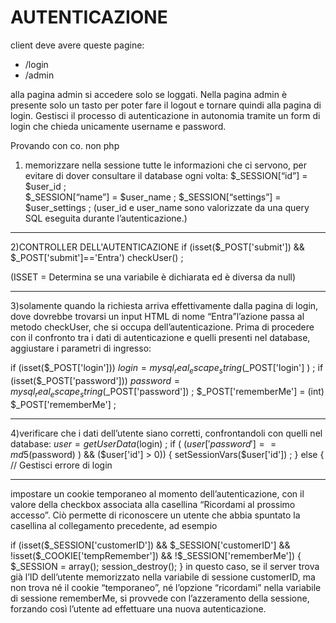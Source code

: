 # AUTENTICAZIONE #

client deve avere queste pagine:
- /login
- /admin 


alla pagina admin si accedere solo se loggati. Nella pagina admin è presente solo un tasto per poter fare il logout e tornare quindi alla pagina di login. Gestisci il processo di autenticazione in autonomia tramite un form di login che chieda unicamente username e password. 

Provando con co. non php

1) memorizzare nella sessione tutte le informazioni che ci servono, per evitare di dover consultare il database ogni volta:
$_SESSION[“id”] = $user_id ;          
$_SESSION[“name”] = $user_name ;
$_SESSION[“settings”] = $user_settings ;
(user_id e user_name sono valorizzate da una query SQL eseguita durante l’autenticazione.)
___________________________________________________________________________________________
2)CONTROLLER DELL'AUTENTICAZIONE
if (isset($_POST['submit']) && $_POST['submit']=='Entra') checkUser() ;

(ISSET = Determina se una variabile è dichiarata ed è diversa da null)
___________________________________________________________________________________________
3)solamente quando la richiesta arriva effettivamente dalla pagina di login, dove dovrebbe trovarsi un input HTML di nome “Entra”l’azione passa al metodo checkUser, che si occupa dell’autenticazione. Prima di procedere con il confronto tra i dati di autenticazione e quelli presenti nel database, aggiustare i parametri di ingresso:

if (isset($_POST['login'])) $login = mysql_real_escape_string($_POST['login']	) ;
if (isset($_POST['password'])) $password = mysql_real_escape_string($_POST['password']) ;
$_POST['rememberMe'] = (int) $_POST['rememberMe'] ;

___________________________________________________________________________________________
4)verificare che i dati dell’utente siano corretti, confrontandoli con quelli nel database:
$user = getUserData($login) ;
if ( ($user['password'] == md5($password) ) && ($user['id'] > 0)) {
setSessionVars($user['id']) ;
} else {
  // Gestisci errore di login
___________________________________________________________________________________________
 
 impostare un cookie temporaneo al momento dell’autenticazione, con il valore della checkbox associata alla casellina “Ricordami al prossimo accesso”. Ciò permette di riconoscere un utente che abbia spuntato la casellina al collegamento precedente, ad esempio

if (isset($_SESSION['customerID']) && $_SESSION['customerID'] && !isset($_COOKIE['tempRemember']) && !$_SESSION['rememberMe']) {
$_SESSION = array();
session_destroy();
}
in questo caso, se il server trova già l’ID dell’utente memorizzato nella variabile di sessione customerID, ma non trova né il cookie “temporaneo”, né l’opzione “ricordami” nella variabile di sessione rememberMe, si provvede con l’azzeramento della sessione, forzando così l’utente ad effettuare una nuova autenticazione.







